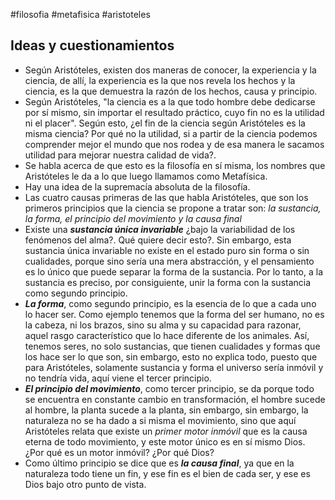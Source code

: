 #filosofia #metafisica #aristoteles
## Ideas y cuestionamientos
- Según Aristóteles, existen dos maneras de conocer, la experiencia y la ciencia, de allí, la experiencia es la que nos revela los hechos y la ciencia, es la que demuestra la razón de los hechos, causa y principio.
- Según Aristóteles, "la ciencia es a la que todo hombre debe dedicarse por sí mismo, sin importar el resultado práctico, cuyo fin no es la utilidad ni el placer". Según esto, ¿el fin de la ciencia según Aristóteles es la misma ciencia? Por qué no la utilidad, si a partir de la ciencia podemos comprender mejor el mundo que nos rodea y de esa manera le sacamos utilidad para mejorar nuestra calidad de vida?.
- Se habla acerca de que esto es la filosofía en sí misma, los nombres que Aristóteles le da a lo que luego llamamos como Metafísica.
- Hay una idea de la supremacía absoluta de la filosofía.
- Las cuatro causas primeras de las que habla Aristóteles, que son los primeros principios que la ciencia se propone a tratar son: *la sustancia, la forma, el principio del movimiento y la causa final*
- Existe una ***sustancia única invariable*** ¿bajo la variabilidad de los fenómenos del alma?. Qué quiere decir esto?. Sin embargo, esta sustancia única invariable no existe en el estado puro sin forma o sin cualidades, porque sino sería una mera abstracción, y el pensamiento es lo único que puede separar la forma de la sustancia. Por lo tanto, a la sustancia es preciso, por consiguiente, unir la forma con la sustancia como segundo principio.
- ***La forma***, como segundo principio, es la esencia de lo que a cada uno lo hacer ser. Como ejemplo tenemos que la forma del ser humano, no es la cabeza, ni los brazos, sino su alma y su capacidad para razonar, aquel rasgo característico que lo hace diferente de los animales. Así, tenemos seres, no solo sustancias, que tienen cualidades y formas que los hace ser lo que son, sin embargo, esto no explica todo, puesto que para Aristóteles, solamente sustancia y forma el universo sería inmóvil y no tendría vida, aquí viene el tercer principio.
- ***El principio del movimiento***, como tercer principio, se da porque todo se encuentra en constante cambio en transformación, el hombre sucede al hombre, la planta sucede a la planta, sin embargo, sin embargo, la naturaleza no se ha dado a si misma el movimiento, sino que aquí Aristóteles relata que existe un *primer motor inmóvil* que es la causa eterna de todo movimiento, y este motor único es en sí mismo Dios. ¿Por qué es un motor inmóvil? ¿Por qué Dios?
- Como último principio se dice que es ***la causa final***, ya que en la naturaleza todo tiene un fin, y ese fin es el bien de cada ser, y ese es Dios bajo otro punto de vista.
